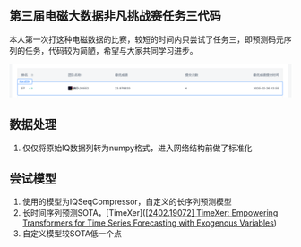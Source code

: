 ## 第三届电磁大数据非凡挑战赛任务三代码

本人第一次打这种电磁数据的比赛，较短的时间内只尝试了任务三，即预测码元序列的任务，代码较为简陋，希望与大家共同学习进步。

![figure1](figure/figure1.png)

## 数据处理

1. 仅仅将原始IQ数据列转为numpy格式，进入网络结构前做了标准化

## 尝试模型

1. 使用的模型为IQSeqCompressor，自定义的长序列预测模型
2. 长时间序列预测SOTA，[TimeXer]([[2402.19072\] TimeXer: Empowering Transformers for Time Series Forecasting with Exogenous Variables](https://arxiv.org/abs/2402.19072))
3. 自定义模型较SOTA低一个点



